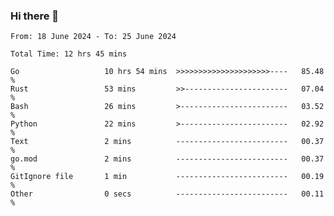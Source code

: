 ### Hi there 👋

<!--
**zhumeme/zhumeme** is a ✨ _special_ ✨ repository because its `README.md` (this file) appears on your GitHub profile.

Here are some ideas to get you started:

- 🔭 I’m currently working on ...
- 🌱 I’m currently learning ...
- 👯 I’m looking to collaborate on ...
- 🤔 I’m looking for help with ...
- 💬 Ask me about ...
- 📫 How to reach me: ...
- 😄 Pronouns: ...
- ⚡ Fun fact: ...
-->

<!--START_SECTION:waka-->

```all_time
From: 18 June 2024 - To: 25 June 2024

Total Time: 12 hrs 45 mins

Go                   10 hrs 54 mins  >>>>>>>>>>>>>>>>>>>>>----   85.48 %
Rust                 53 mins         >>-----------------------   07.04 %
Bash                 26 mins         >------------------------   03.52 %
Python               22 mins         >------------------------   02.92 %
Text                 2 mins          -------------------------   00.37 %
go.mod               2 mins          -------------------------   00.37 %
GitIgnore file       1 min           -------------------------   00.19 %
Other                0 secs          -------------------------   00.11 %
```

<!--END_SECTION:waka-->
